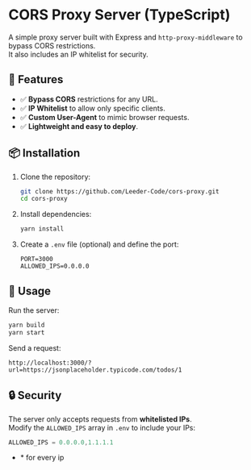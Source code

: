 # CORS Proxy Server (TypeScript)

A simple proxy server built with Express and `http-proxy-middleware` to bypass CORS restrictions.  
It also includes an IP whitelist for security.

## 🚀 Features
- ✅ **Bypass CORS** restrictions for any URL.
- ✅ **IP Whitelist** to allow only specific clients.
- ✅ **Custom User-Agent** to mimic browser requests.
- ✅ **Lightweight and easy to deploy**.

## 📦 Installation

1. Clone the repository:
   ```sh
   git clone https://github.com/Leeder-Code/cors-proxy.git
   cd cors-proxy
   ```

2. Install dependencies:
   ```sh
   yarn install
   ```

3. Create a `.env` file (optional) and define the port:
   ```
   PORT=3000
   ALLOWED_IPS=0.0.0.0
   ```

## 🚀 Usage

Run the server:
```sh
yarn build
yarn start
```

Send a request:
```
http://localhost:3000/?url=https://jsonplaceholder.typicode.com/todos/1
```

## 🔒 Security

The server only accepts requests from **whitelisted IPs**.  
Modify the `ALLOWED_IPS` array in `.env` to include your IPs:


```typescript
ALLOWED_IPS = 0.0.0.0,1.1.1.1
```

* \* for every ip